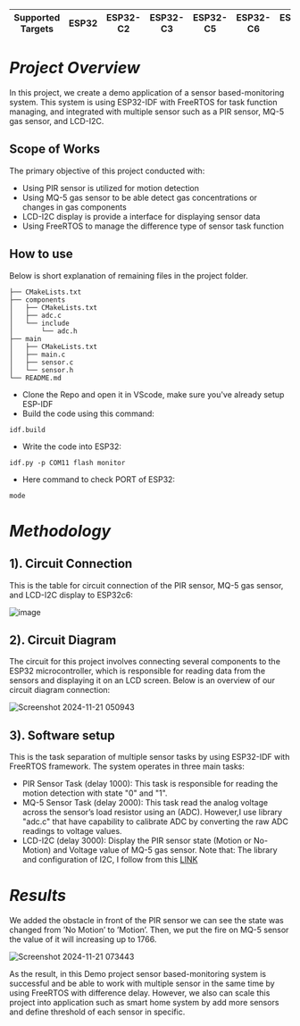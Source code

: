 | Supported Targets | ESP32 | ESP32-C2 | ESP32-C3 | ESP32-C5 | ESP32-C6 | ESP32-H2 | ESP32-P4 | ESP32-S2 | ESP32-S3 |
| ----------------- | ----- | -------- | -------- | -------- | -------- | -------- | -------- | -------- | -------- |

# _Project Overview_
In this project, we create a demo application of a sensor based-monitoring system. This system
is using ESP32-IDF with FreeRTOS for task function managing, and integrated with multiple
sensor such as a PIR sensor, MQ-5 gas sensor, and LCD-I2C.

## Scope of Works
The primary objective of this project conducted with:
+ Using PIR sensor is utilized for motion detection
+ Using MQ-5 gas sensor to be able detect gas concentrations or changes in gas components
+ LCD-I2C display is provide a interface for displaying sensor data
+ Using FreeRTOS to manage the difference type of sensor task function
## How to use
Below is short explanation of remaining files in the project folder.

```
├── CMakeLists.txt
├── components
│   ├── CMakeLists.txt
│   ├── adc.c
│   └── include
│       └── adc.h
├── main
│   ├── CMakeLists.txt
│   ├── main.c
│   ├── sensor.c
│   └── sensor.h
└── README.md
```

+ Clone the Repo and open it in VScode, make sure you've already setup ESP-IDF
+ Build the code using this command:
```
idf.build
```
+ Write the code into ESP32:
```
idf.py -p COM11 flash monitor 
```
+ Here command to check PORT of ESP32:
```
mode
```
# _Methodology_
## 1). Circuit Connection
This is the table for circuit connection of the PIR sensor, MQ-5 gas sensor, and LCD-I2C
display to ESP32c6:

![image](https://github.com/user-attachments/assets/25266163-2de2-4576-903f-50f6bcff98bd)

## 2). Circuit Diagram
The circuit for this project involves connecting several components to the ESP32 microcontroller,
which is responsible for reading data from the sensors and displaying it on an LCD
screen. Below is an overview of our circuit diagram connection:

![Screenshot 2024-11-21 050943](https://github.com/user-attachments/assets/8221441c-61b8-412e-863e-87a5c7741b67)

## 3). Software setup
This is the task separation of multiple sensor tasks by using ESP32-IDF
with FreeRTOS framework. The system operates in three main tasks:
+ PIR Sensor Task (delay 1000): This task is responsible for reading the motion detection
with state "0" and "1".
+ MQ-5 Sensor Task (delay 2000): This task read the analog voltage across the sensor’s
load resistor using an (ADC). However,I use library "adc.c" that have capability to
calibrate ADC by converting the raw ADC readings to voltage values.
+ LCD-I2C (delay 3000): Display the PIR sensor state (Motion or No-Motion) and
Voltage value of MQ-5 gas sensor.
Note that: The library and configuration of I2C, I follow from this [LINK](https://controllerstech.com/i2c-in-esp32-esp-idf-lcd-1602/)

# _Results_
We added the obstacle in front of the PIR sensor we can see the state was changed
from ’No Motion’ to ’Motion’. Then, we put the fire on MQ-5 sensor the
value of it will increasing up to 1766.

![Screenshot 2024-11-21 073443](https://github.com/user-attachments/assets/1c70eaae-d958-42ca-aba3-03c02a4b5b41)

As the result, in this Demo project sensor based-monitoring system is successful and be able to
work with multiple sensor in the same time by using FreeRTOS with difference delay. However,
we also can scale this project into application such as smart home system by add more sensors
and define threshold of each sensor in specific.
